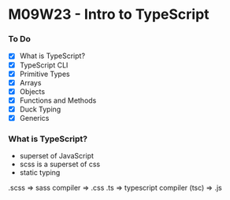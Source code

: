 # M09W23 - Intro to TypeScript

### To Do
* [x] What is TypeScript?
* [x] TypeScript CLI
* [x] Primitive Types
* [x] Arrays
* [x] Objects
* [x] Functions and Methods
* [x] Duck Typing
* [x] Generics

### What is TypeScript?
* superset of JavaScript
* scss is a superset of css
* static typing

.scss => sass compiler => .css
.ts => typescript compiler (tsc) => .js




















